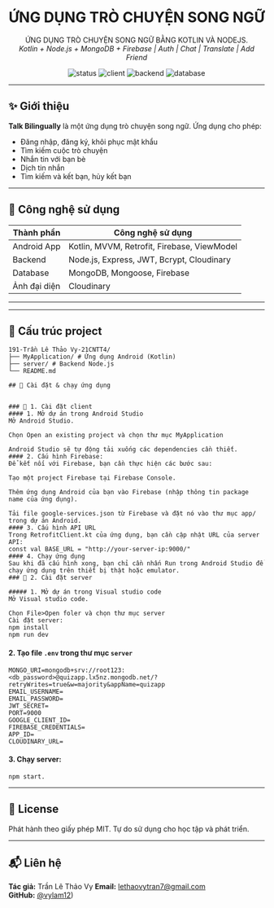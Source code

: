 <h1 align="center">ỨNG DỤNG TRÒ CHUYỆN SONG NGỮ </h1>
<p align="center">
 ỨNG DỤNG TRÒ CHUYỆN SONG NGỮ BẰNG KOTLIN VÀ NODEJS.
  <br />
  <em>Kotlin + Node.js + MongoDB + Firebase | Auth | Chat | Translate | Add Friend</em>
</p>

<p align="center">
  <img src="https://img.shields.io/badge/status-developing-blue" alt="status" />
  <img src="https://img.shields.io/badge/client-kotlin-orange" alt="client" />
  <img src="https://img.shields.io/badge/backend-node.js-yellowgreen" alt="backend" />
  <img src="https://img.shields.io/badge/database-mongodb_&_firebase-lightgrey" alt="database" />
</p>

---

## ✨ Giới thiệu

**Talk Bilingually** là một ứng dụng trò chuyện song ngữ. Ứng dụng cho phép:
- Đăng nhập, đăng ký, khôi phục mật khẩu
- Tìm kiếm cuộc trò chuyện
- Nhắn tin với bạn bè
- Dịch tin nhắn
- Tìm kiếm và kết bạn, hủy kết bạn



---

## 🔧 Công nghệ sử dụng

| Thành phần     | Công nghệ sử dụng                              |
|----------------|------------------------------------------------|
| Android App    | Kotlin, MVVM, Retrofit, Firebase, ViewModel    |
| Backend        | Node.js, Express, JWT, Bcrypt, Cloudinary      |
| Database       | MongoDB, Mongoose, Firebase                    |
| Ảnh đại diện   | Cloudinary                                     |

---
---
## 🚀 Cấu trúc project
```
191-Trần Lê Thảo Vy-21CNTT4/
├── MyApplication/ # Ứng dụng Android (Kotlin)
├── server/ # Backend Node.js
└── README.md

## 🚀 Cài đặt & chạy ứng dụng


### 🔹 1. Cài đặt client
#### 1. Mở dự án trong Android Studio
Mở Android Studio.

Chọn Open an existing project và chọn thư mục MyApplication

Android Studio sẽ tự động tải xuống các dependencies cần thiết.
#### 2. Cấu hình Firebase:
Để kết nối với Firebase, bạn cần thực hiện các bước sau:

Tạo một project Firebase tại Firebase Console.

Thêm ứng dụng Android của bạn vào Firebase (nhập thông tin package name của ứng dụng).

Tải file google-services.json từ Firebase và đặt nó vào thư mục app/ trong dự án Android.
#### 3. Cấu hình API URL
Trong RetrofitClient.kt của ứng dụng, bạn cần cập nhật URL của server API:
const val BASE_URL = "http://your-server-ip:9000/"
#### 4. Chạy ứng dụng
Sau khi đã cấu hình xong, bạn chỉ cần nhấn Run trong Android Studio để chạy ứng dụng trên thiết bị thật hoặc emulator.
### 🔹 2. Cài đặt server

##### 1. Mở dự án trong Visual studio code
Mở Visual studio code.

Chọn File>Open foler và chọn thư mục server
Cài đặt server:
npm install
npm run dev
```

#### 2. Tạo file `.env` trong thư mục `server`

```env
MONGO_URI=mongodb+srv://root123:<db_password>@quizapp.lx5nz.mongodb.net/?retryWrites=true&w=majority&appName=quizapp
EMAIL_USERNAME=
EMAIL_PASSWORD=
JWT_SECRET=
PORT=9000
GOOGLE_CLIENT_ID=
FIREBASE_CREDENTIALS=
APP_ID=
CLOUDINARY_URL=
```

#### 3. Chạy server:
```
npm start.
```
---

## 📄 License

Phát hành theo giấy phép MIT. Tự do sử dụng cho học tập và phát triển.

---

## 📬 Liên hệ

**Tác giả:** Trần Lê Thảo Vy
**Email:** lethaovytran7@gmail.com  
**GitHub:** [@vylam12](https://github.com/vylam12))
